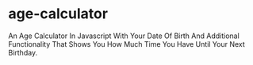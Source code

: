 # age-calculator
An Age Calculator In Javascript With Your Date Of Birth And Additional Functionality That Shows You How Much Time You Have Until Your Next Birthday.
